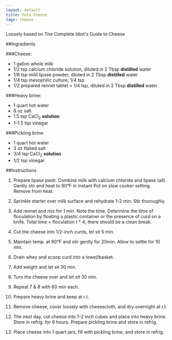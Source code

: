 ```yaml
---
layout: default
title: Feta Cheese
tags: cheese
---
```


Loosely based on The Complete Idiot's Guide to Cheese

##Ingredients

###Cheese:

* 1 gallon whole milk
* 1/2 tsp calcium chloride solution, diluted in 2 Tbsp **distilled** water
* 1/8 tsp mild lipase powder, diluted in 2 Tbsp **distilled** water
* 1/4 tsp mesophilic culture, 1/4 tsp
* 1/2 prepared rennet tablet = 1/4 tsp, diluted in 2 Tbsp **distilled** water

###Heavy brine:

* 1 quart hot water
* 8 oz salt
* 1.5 tsp CaCl<sub>2</sub> **solution**
* 1–1.5 tsp vinegar

###Pickling brine:

* 1 quart hot water
* 3 oz flaked salt
* 3/4 tsp CaCl<sub>2</sub> **solution**
* 1/2 tsp vinegar

##Instructions
1. Prepare lipase pwdr. Combine milk with calcium chloride and lipase (all). Gently stir and heat to 90°F in Instant Pot on slow cooker setting. Remove from heat.
2. Sprinkle starter over milk surface and rehydrate 1-2 min. Stir thoroughly.
3. Add rennet and mix for 1 min. Note the time. Determine the time of floculation by floating a plastic container or the presence of curd on a knife. Total time = floculation t * 4; there should be a clean break.
4. Cut the cheese into 1/2-inch curds, let sit 5 min.
5. Maintain temp. at 90°F and stir gently for 20min. Allow to settle for 10 min.
6. Drain whey and scoop curd into a towel/basket.
7. Add weight and let sit 30 min.
8. Turn the cheese over and let sit 30 min.
9. Repeat 7 & 8 with 60 min each.
10. Prepare heavy brine and keep at r.t.
10. Remove cheese, cover loosely with cheesecloth, and dry overnight at r.t.

11. The next day, cut cheese into 1-2 inch cubes and place into heavy brine. Store in refrig. for 6 hours. Prepare pickling brine and store in refrig.

12. Place cheese into 1 quart jars, fill with pickling brine, and store in refrig.
